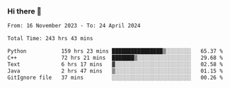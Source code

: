 ### Hi there 👋

<!--
**floyiac/floyiac** is a ✨ _special_ ✨ repository because its `README.md` (this file) appears on your GitHub profile.

Here are some ideas to get you started:

- 🔭 I’m currently working on ...
- 🌱 I’m currently learning ...
- 👯 I’m looking to collaborate on ...
- 🤔 I’m looking for help with ...
- 💬 Ask me about ...
- 📫 How to reach me: ...
- 😄 Pronouns: ...
- ⚡ Fun fact: ...
-->

<!--START_SECTION:waka-->

```txt
From: 16 November 2023 - To: 24 April 2024

Total Time: 243 hrs 43 mins

Python           159 hrs 23 mins ████████████████▒░░░░░░░░   65.37 %
C++              72 hrs 21 mins  ███████▒░░░░░░░░░░░░░░░░░   29.68 %
Text             6 hrs 17 mins   ▓░░░░░░░░░░░░░░░░░░░░░░░░   02.58 %
Java             2 hrs 47 mins   ▒░░░░░░░░░░░░░░░░░░░░░░░░   01.15 %
GitIgnore file   37 mins         ░░░░░░░░░░░░░░░░░░░░░░░░░   00.26 %
```

<!--END_SECTION:waka-->
